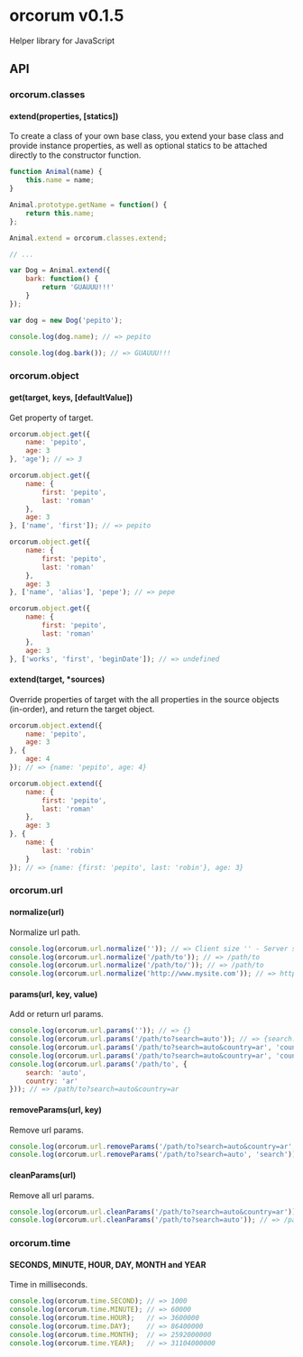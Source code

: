 # orcorum v0.1.5

Helper library for JavaScript

## API

### orcorum.classes

#### extend(properties, [statics])

To create a class of your own base class, you extend your base class and provide instance properties, as well as optional statics to be attached directly to the constructor function.

```javascript
function Animal(name) {
    this.name = name;
}

Animal.prototype.getName = function() {
    return this.name;
};

Animal.extend = orcorum.classes.extend;

// ...

var Dog = Animal.extend({
    bark: function() {
        return 'GUAUUU!!!'
    }
});

var dog = new Dog('pepito');

console.log(dog.name); // => pepito

console.log(dog.bark()); // => GUAUUU!!!
```

### orcorum.object

#### get(target, keys, [defaultValue])

Get property of target.

```javascript
orcorum.object.get({
    name: 'pepito',
    age: 3
}, 'age'); // => 3

orcorum.object.get({
    name: {
        first: 'pepito',
        last: 'roman'
    },
    age: 3
}, ['name', 'first']); // => pepito

orcorum.object.get({
    name: {
        first: 'pepito',
        last: 'roman'
    },
    age: 3
}, ['name', 'alias'], 'pepe'); // => pepe

orcorum.object.get({
    name: {
        first: 'pepito',
        last: 'roman'
    },
    age: 3
}, ['works', 'first', 'beginDate']); // => undefined
```

#### extend(target, *sources)

Override properties of target with the all properties in the source objects (in-order), and return the target object.

```javascript
orcorum.object.extend({
    name: 'pepito',
    age: 3
}, {
    age: 4
}); // => {name: 'pepito', age: 4}

orcorum.object.extend({
    name: {
        first: 'pepito',
        last: 'roman'
    },
    age: 3
}, {
    name: {
        last: 'robin'
    }
}); // => {name: {first: 'pepito', last: 'robin'}, age: 3}
```

### orcorum.url

#### normalize(url)

Normalize url path.

```javascript
console.log(orcorum.url.normalize('')); // => Client size '' - Server side '/'
console.log(orcorum.url.normalize('/path/to')); // => /path/to
console.log(orcorum.url.normalize('/path/to/')); // => /path/to
console.log(orcorum.url.normalize('http://www.mysite.com')); // => http://www.mysite.com
```

#### params(url, key, value)

Add or return url params.

```javascript
console.log(orcorum.url.params('')); // => {}
console.log(orcorum.url.params('/path/to?search=auto')); // => {search: 'auto'}
console.log(orcorum.url.params('/path/to?search=auto&country=ar', 'country')); // => ar
console.log(orcorum.url.params('/path/to?search=auto&country=ar', 'country', 'en')); // => /path/to?search=auto&country=en
console.log(orcorum.url.params('/path/to', {
    search: 'auto',
    country: 'ar'
})); // => /path/to?search=auto&country=ar
```

#### removeParams(url, key)

Remove url params.

```javascript
console.log(orcorum.url.removeParams('/path/to?search=auto&country=ar', 'country')); // => /path/to?search=auto
console.log(orcorum.url.removeParams('/path/to?search=auto', 'search')); // => /path/to
```

#### cleanParams(url)

Remove all url params.

```javascript
console.log(orcorum.url.cleanParams('/path/to?search=auto&country=ar')); // => /path/to
console.log(orcorum.url.cleanParams('/path/to?search=auto')); // => /path/to
```

### orcorum.time

#### SECONDS, MINUTE, HOUR, DAY, MONTH and YEAR

Time in milliseconds.

```javascript
console.log(orcorum.time.SECOND); // => 1000
console.log(orcorum.time.MINUTE); // => 60000
console.log(orcorum.time.HOUR);   // => 3600000
console.log(orcorum.time.DAY);    // => 86400000
console.log(orcorum.time.MONTH);  // => 2592000000
console.log(orcorum.time.YEAR);   // => 31104000000
```
